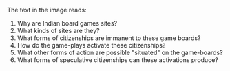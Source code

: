 The text in the image reads:

1. Why are Indian board games sites?
2. What kinds of sites are they?
3. What forms of citizenships are immanent to these game boards?
4. How do the game-plays activate these citizenships?
5. What other forms of action are possible "situated" on the game-boards?
6. What forms of speculative citizenships can these activations produce?